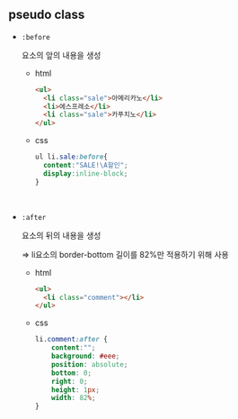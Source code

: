 ## pseudo class

- `:before`

  요소의 앞의 내용을 생성

  - html

    ```html
    <ul>
      <li class="sale">아메리카노</li>
      <li>에스프레소</li>
      <li class="sale">카푸치노</li>
    </ul>
    ```

  - css

    ```css
    ul li.sale:before{
      content:"SALE!\A할인";
      display:inline-block;
    }
    ```

    ​

- `:after`

  요소의 뒤의 내용을 생성

  => li요소의 border-bottom 길이를 82%만 적용하기 위해 사용

  - html

    ```html
    <ul>
      <li class="comment"></li>
    </ul>
    ```

  - css

    ```css
    li.comment:after {
        content:""; 
        background: #eee; 
        position: absolute; 
        bottom: 0;
        right: 0;
        height: 1px; 
        width: 82%;
    }
    ```

    ​